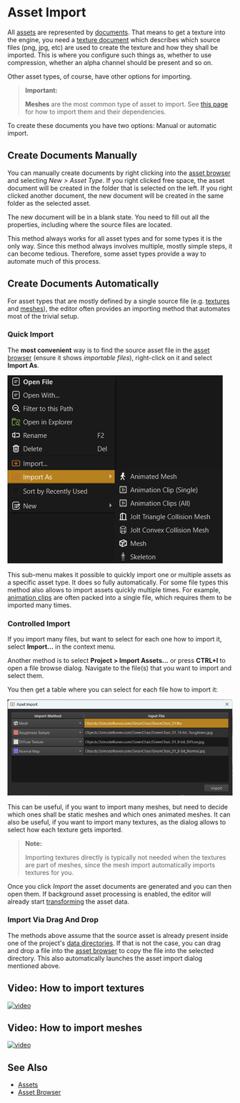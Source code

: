 # Asset Import

All [assets](assets-overview.md) are represented by [documents](../editor/editor-documents.md). That means to get a texture into the engine, you need a [texture document](../graphics/textures-overview.md) which describes which source files (png, jpg, etc) are used to create the texture and how they shall be imported. This is where you configure such things as, whether to use compression, whether an alpha channel should be present and so on.

Other asset types, of course, have other options for importing.

> **Important:**
>
> **Meshes** are the most common type of asset to import. See [this page](../graphics/meshes/mesh-import.md) for how to import them and their dependencies.

To create these documents you have two options: Manual or automatic import.

## Create Documents Manually

You can manually create documents by right clicking into the [asset browser](asset-browser.md) and selecting *New > Asset Type*. If you right clicked free space, the asset document will be created in the folder that is selected on the left. If you right clicked another document, the new document will be created in the same folder as the selected asset.

The new document will be in a blank state. You need to fill out all the properties, including where the source files are located.

This method always works for all asset types and for some types it is the only way. Since this method always involves multiple, mostly simple steps, it can become tedious. Therefore, some asset types provide a way to automate much of this process.

## Create Documents Automatically

For asset types that are mostly defined by a single source file (e.g. [textures](../graphics/textures-overview.md) and [meshes](../graphics/meshes/mesh-asset.md)), the editor often provides an importing method that automates most of the trivial setup.

### Quick Import

The **most convenient** way is to find the source asset file in the [asset browser](asset-browser.md) (ensure it shows *importable files*), right-click on it and select **Import As**.

![Import As](media/import-as.png)

This sub-menu makes it possible to quickly import one or multiple assets as a specific asset type. It does so fully automatically. For some file types this method also allows to import assets quickly multiple times. For example, [animation clips](../animation/skeletal-animation/animation-clip-asset.md) are often packed into a single file, which requires them to be imported many times.

### Controlled Import

If you import many files, but want to select for each one how to import it, select **Import...** in the context menu.

Another method is to select **Project > Import Assets...** or press **CTRL+I** to open a file browse dialog. Navigate to the file(s) that you want to import and select them.

You then get a table where you can select for each file how to import it:

![Asset Import Table](media/asset-import.png)

This can be useful, if you want to import many meshes, but need to decide which ones shall be static meshes and which ones animated meshes. It can also be useful, if you want to import many textures, as the dialog allows to select how each texture gets imported.

> **Note:**
>
> Importing textures directly is typically not needed when the textures are part of meshes, since the mesh import automatically imports textures for you.

Once you click *Import* the asset documents are generated and you can then open them. If background asset processing is enabled, the editor will already start [transforming](assets-overview.md#asset-transform) the asset data.

### Import Via Drag And Drop

The methods above assume that the source asset is already present inside one of the project's [data directories](../projects/data-directories.md). If that is not the case, you can drag and drop a file into the [asset browser](asset-browser.md) to copy the file into the selected directory. This also automatically launches the asset import dialog mentioned above.

## Video: How to import textures

[![video](https://img.youtube.com/vi/x4qUFga-Jis/0.jpg)](https://www.youtube.com/watch?v=x4qUFga-Jis)

## Video: How to import meshes

[![video](https://img.youtube.com/vi/XBO4OPcF2bs/0.jpg)](https://www.youtube.com/watch?v=XBO4OPcF2bs)

## See Also

* [Assets](assets-overview.md)
* [Asset Browser](asset-browser.md)
